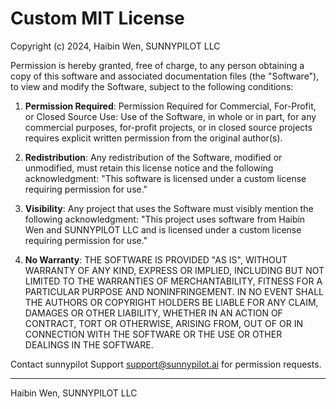 # Custom MIT License

Copyright (c) 2024, Haibin Wen, SUNNYPILOT LLC

Permission is hereby granted, free of charge, to any person obtaining a copy of this software and associated documentation files (the "Software"), to view and modify the Software, subject to the following conditions:

1. **Permission Required**: Permission Required for Commercial, For-Profit, or Closed Source Use: Use of the Software, in whole or in part, for any commercial purposes, for-profit projects, or in closed source projects requires explicit written permission from the original author(s).

2. **Redistribution**: Any redistribution of the Software, modified or unmodified, must retain this license notice and the following acknowledgment:
   "This software is licensed under a custom license requiring permission for use."

3. **Visibility**: Any project that uses the Software must visibly mention the following acknowledgment:
   "This project uses software from Haibin Wen and SUNNYPILOT LLC and is licensed under a custom license requiring permission for use."

4. **No Warranty**: THE SOFTWARE IS PROVIDED "AS IS", WITHOUT WARRANTY OF ANY KIND, EXPRESS OR IMPLIED, INCLUDING BUT NOT LIMITED TO THE WARRANTIES OF MERCHANTABILITY, FITNESS FOR A PARTICULAR PURPOSE AND NONINFRINGEMENT. IN NO EVENT SHALL THE AUTHORS OR COPYRIGHT HOLDERS BE LIABLE FOR ANY CLAIM, DAMAGES OR OTHER LIABILITY, WHETHER IN AN ACTION OF CONTRACT, TORT OR OTHERWISE, ARISING FROM, OUT OF OR IN CONNECTION WITH THE SOFTWARE OR THE USE OR OTHER DEALINGS IN THE SOFTWARE.

Contact sunnypilot Support <support@sunnypilot.ai> for permission requests.

---

Haibin Wen, SUNNYPILOT LLC
